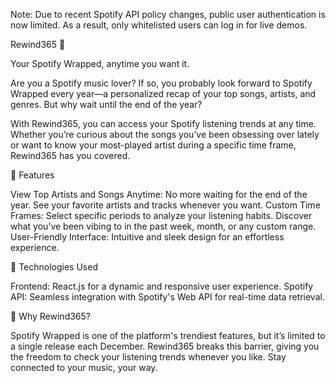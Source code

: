 

Note: Due to recent Spotify API policy changes, public user authentication is now limited. As a result, only whitelisted users can log in for live demos.

Rewind365 🎵

Your Spotify Wrapped, anytime you want it.

Are you a Spotify music lover? If so, you probably look forward to Spotify Wrapped every year—a personalized recap of your top songs, artists, and genres. But why wait until the end of the year?

With Rewind365, you can access your Spotify listening trends at any time. Whether you’re curious about the songs you’ve been obsessing over lately or want to know your most-played artist during a specific time frame, Rewind365 has you covered.

🚀 Features

  View Top Artists and Songs Anytime: No more waiting for the end of the year. See your favorite artists and tracks whenever you want.
    Custom Time Frames: Select specific periods to analyze your listening habits. Discover what you’ve been vibing to in the past week, month, or any custom range.
  User-Friendly Interface: Intuitive and sleek design for an effortless experience.

🔧 Technologies Used

  Frontend: React.js for a dynamic and responsive user experience.
  Spotify API: Seamless integration with Spotify's Web API for real-time data retrieval.

🌟 Why Rewind365?

Spotify Wrapped is one of the platform's trendiest features, but it’s limited to a single release each December. Rewind365 breaks this barrier, giving you the freedom to check your listening trends whenever you like. Stay connected to your music, your way.
